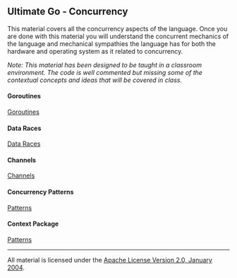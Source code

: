 ## Ultimate Go - Concurrency
This material covers all the concurrency aspects of the language. Once you are done with this material you will understand the concurrent mechanics of the language and mechanical sympathies the language has for both the hardware and operating system as it related to concurrency.

*Note: This material has been designed to be taught in a classroom environment. The code is well commented but missing some of the contextual concepts and ideas that will be covered in class.*

#### Goroutines
[Goroutines](../../../topics/goroutines/README.md) 

#### Data Races
[Data Races](../../../topics/data_race/README.md)

#### Channels
[Channels](../../../topics/channels/README.md)

#### Concurrency Patterns
[Patterns](../../../topics/concurrency_patterns/README.md)

#### Context Package
[Patterns](../../../topics/context/README.md)
___
All material is licensed under the [Apache License Version 2.0, January 2004](http://www.apache.org/licenses/LICENSE-2.0).
